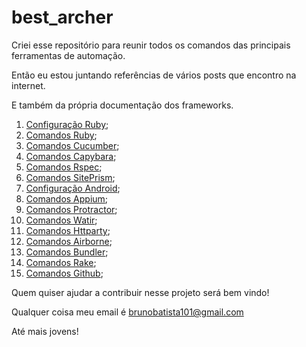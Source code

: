 # best_archer
Criei esse repositório para reunir todos os comandos das principais ferramentas de automação.

Então eu estou juntando referências de vários posts que encontro na internet.

E também da própria documentação dos frameworks.

1. [Configuração Ruby](https://github.com/brunobatista25/best_archer/blob/master/tests/ConfiguracaoRuby/configuracao_ruby.md);
2. [Comandos Ruby](https://github.com/brunobatista25/best_archer/blob/master/tests/Ruby/comandos_ruby.md);
3. [Comandos Cucumber](https://github.com/brunobatista25/best_archer/blob/master/tests/Cucumber/comandos_cucumber.md);
4. [Comandos Capybara](https://github.com/brunobatista25/best_archer/blob/master/tests/Capybara/comandos_capybara.md);
5. [Comandos Rspec](https://github.com/brunobatista25/best_archer/blob/master/tests/Rspec/comandos_rspec.md);
6. [Comandos SitePrism](https://github.com/brunobatista25/best_archer/blob/master/tests/SitePrism/comandos_siteprism.md);
7. [Configuração Android](https://github.com/brunobatista25/best_archer/blob/master/tests/ConfiguracaoAndroid/configuracao_android.md);
8. [Comandos Appium](https://github.com/brunobatista25/best_archer/blob/master/tests/Appium/comandos_appium.md);
9. [Comandos Protractor](https://github.com/brunobatista25/best_archer/blob/master/tests/Protractor/comandos_protractor.md);
10. [Comandos Watir](https://github.com/brunobatista25/best_archer/blob/master/tests/Watir/comandos_watir.md);
11. [Comandos Httparty](https://github.com/brunobatista25/best_archer/blob/master/tests/Httparty/comandos_httparty.md);
12. [Comandos Airborne](https://github.com/brunobatista25/best_archer/blob/master/tests/Airborne/comandos_airborne.md);
13. [Comandos Bundler](https://github.com/brunobatista25/best_archer/blob/master/tests/Bundler/comandos_bundler.md);
14. [Comandos Rake](https://github.com/brunobatista25/best_archer/blob/master/tests/Rake/comandos_rake.md);
15. [Comandos Github](https://github.com/brunobatista25/best_archer/blob/master/tests/Github/comandos_github.md);


Quem quiser ajudar a contribuir nesse projeto será bem vindo!

Qualquer coisa meu email é brunobatista101@gmail.com

Até mais jovens!
